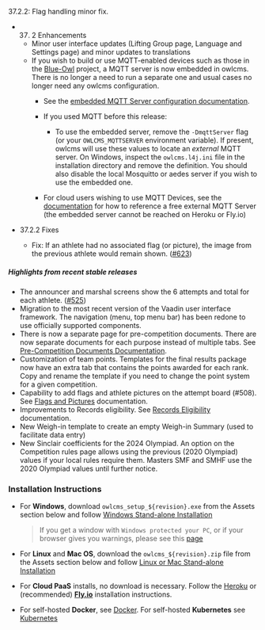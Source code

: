 37.2.2: Flag handling minor fix.

- 37. 2 Enhancements
  
  - Minor user interface updates (Lifting Group page, Language and Settings page) and minor updates to translations
  - If you wish to build or use MQTT-enabled devices such as those in the [Blue-Owl](https://github.com/owlcms/blue-owl) project, a MQTT server is now embedded in owlcms. There is no longer a need to run a separate one and usual cases no longer need any owlcms configuration.
    - See the [embedded MQTT Server configuration documentation](https://${env.REPO_OWNER}.github.io/${env.O_REPO_NAME}/#/MQTT). 
  
    - If you used MQTT before this release:
      - To use the embedded server, remove the `-DmqttServer` flag (or your `OWLCMS_MQTTSERVER` environment variable).  If present, owlcms will use these values to locate an *external* MQTT server.  On  Windows, inspect the `owlcms.l4j.ini` file in the installation directory and remove the definition.  You should also disable the local Mosquitto or aedes server if you wish to use the embedded one.
  
    - For cloud users wishing to use MQTT Devices, see the [documentation](https://${env.REPO_OWNER}.github.io/${env.O_REPO_NAME}/#/MQTT) for how to reference a free external MQTT Server (the embedded server cannot be reached on Heroku or Fly.io)
  
- 37.2.2 Fixes
  
  - Fix: If an athlete had no associated flag (or picture), the image from the previous athlete would remain shown. ([#623](https://github.com/jflamy/owlcms4/issues/623))


##### Highlights from recent stable releases

- The announcer and marshal screens show the 6 attempts and total for each athlete. ([#525](https://github.com/jflamy/owlcms4/issues/525))
- Migration to the most recent version of the Vaadin user interface framework. The navigation (menu, top menu bar) has been redone to use officially supported components.
- There is now a separate page for pre-competition documents. There are now separate documents for each purpose instead of multiple tabs. See [Pre-Competition Documents Documentation](https://${env.REPO_OWNER}.github.io/${env.O_REPO_NAME}/#/2400PreCompetitionDocuments).
- Customization of team points. Templates for the final results package now have an extra tab that contains the points awarded for each rank. Copy and rename the template if you need to change the point system for a given competition.
- Capability to add flags and athlete pictures on the attempt board (#508).  See [Flags and Pictures](https://owlcms.github.io/owlcms4-prerelease/#/FlagsPicture) documentation.
- Improvements to Records eligibility. See [Records Eligibility](https://${env.REPO_OWNER}.github.io/${env.O_REPO_NAME}/#/Records) documentation. 
- New Weigh-in template to create an empty Weigh-in Summary (used to facilitate data entry)
- New Sinclair coefficients for the 2024 Olympiad.  An option on the Competition rules page allows using the previous (2020 Olympiad) values if your local rules require them.  Masters SMF and SMHF use the 2020 Olympiad values until further notice.


### **Installation Instructions**

  - For **Windows**, download `owlcms_setup_${revision}.exe` from the Assets section below and follow [Windows Stand-alone Installation](https://${env.REPO_OWNER}.github.io/${env.O_REPO_NAME}/#/LocalWindowsSetup)

    > If you get a window with `Windows protected your PC`, or if your browser gives you warnings, please see this [page](https://owlcms.github.io/owlcms4-prerelease/#/DefenderOff)

  - For **Linux** and **Mac OS**, download the `owlcms_${revision}.zip` file from the Assets section below and follow [Linux or Mac Stand-alone Installation](https://${env.REPO_OWNER}.github.io/${env.O_REPO_NAME}/#/LocalLinuxMacSetup)

  - For **Cloud PaaS** installs, no download is necessary. Follow the [Heroku](https://${env.REPO_OWNER}.github.io/${env.O_REPO_NAME}/#Heroku) or (recommended) **[Fly.io](https://${env.REPO_OWNER}.github.io/${env.O_REPO_NAME}/#Fly)** installation instructions.

  - For self-hosted **Docker**, see [Docker](https://${env.REPO_OWNER}.github.io/${env.O_REPO_NAME}/#/LocalWindowsSetup). For self-hosted **Kubernetes** see [Kubernetes](https://${env.REPO_OWNER}.github.io/${env.O_REPO_NAME}/#/DigitalOcean)
